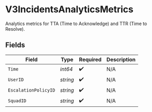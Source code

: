 # V3IncidentsAnalyticsMetrics

Analytics metrics for TTA (Time to Acknowledge) and TTR (Time to Resolve).


## Fields

| Field                | Type                 | Required             | Description          |
| -------------------- | -------------------- | -------------------- | -------------------- |
| `Time`               | *int64*              | :heavy_check_mark:   | N/A                  |
| `UserID`             | *string*             | :heavy_check_mark:   | N/A                  |
| `EscalationPolicyID` | *string*             | :heavy_check_mark:   | N/A                  |
| `SquadID`            | *string*             | :heavy_check_mark:   | N/A                  |